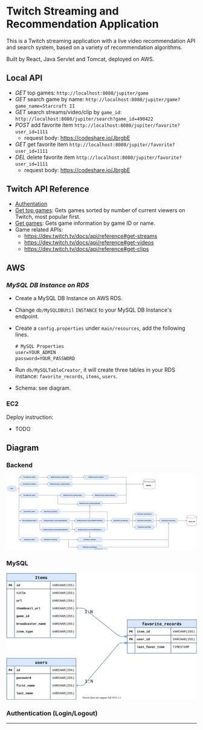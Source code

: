 # Twitch Streaming and Recommendation Application 
This is a Twitch streaming application with a live video recommendation API and search system, based on a variety of recommendation algorithms.

Built by React, Java Servlet and Tomcat, deployed on AWS.


## Local API

- *GET* top games: `http://localhost:8080/jupiter/game`
- *GET* search game by name: `http://localhost:8080/jupiter/game?game_name=Starcraft II`
- *GET* search streams/video/clip by `game_id`: `http://localhost:8080/jupiter/search?game_id=490422`
- *POST* add favorite item  `http://localhost:8080/jupiter/favorite?user_id=1111`
    - request body: https://codeshare.io/JbrgbE
- *GET* get favorite item `http://localhost:8080/jupiter/favorite?user_id=1111`
- *DEL* delete favorite item `http://localhost:8080/jupiter/favorite?user_id=1111`
    - request body: https://codeshare.io/JbrgbE

## Twitch API Reference

- [Authentation](https://dev.twitch.tv/docs/authentication/getting-tokens-oauth#oauth-client-credentials-flow)
- [Get top games](https://dev.twitch.tv/docs/api/reference#get-top-games): Gets games sorted by number of current viewers on Twitch, most popular first.
- [Get games](https://dev.twitch.tv/docs/api/reference#get-games): Gets game information by game ID or name.
- Game related APIs:
    - https://dev.twitch.tv/docs/api/reference#get-streams
    - https://dev.twitch.tv/docs/api/reference#get-videos
    - https://dev.twitch.tv/docs/api/reference#get-clips

## AWS

### *MySQL DB Instance on RDS*

- Create a MySQL DB Instance on AWS RDS.

- Change `db/MySQLDBUtil` `INSTANCE` to your MySQL DB Instance's endpoint.

- Create a `config.properties` under `main/resources`, add the following lines.

    ```properties
    # MySQL Properties
    user=YOUR_ADMIN
    password=YOUR_PASSWORD
    ```
    
- Run `db/MySQLTableCreator`, it will create three tables in your RDS instance: `favorite_records`, `items`, `users`.
- Schema: see diagram.  


### EC2

Deploy instruction:

- TODO


## Diagram

### Backend

![](https://raw.githubusercontent.com/oscargong/jupiter/main/resources/TwitchAPI.svg)


### MySQL
<img src="https://raw.githubusercontent.com/oscargong/jupiter/main/resources/MySQL.svg" style="zoom:75%;" />    

### Authentication (Login/Logout)

---

